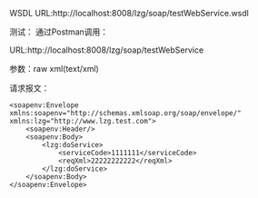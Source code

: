
WSDL URL:http://localhost:8008/lzg/soap/testWebService.wsdl

测试：
通过Postman调用：

URL:http://localhost:8008/lzg/soap/testWebService

参数：raw xml(text/xml)

请求报文：
	
	<soapenv:Envelope xmlns:soapenv="http://schemas.xmlsoap.org/soap/envelope/" 		xmlns:lzg="http://www.lzg.test.com">
   		<soapenv:Header/>
   		<soapenv:Body>
      		<lzg:doService>
        		<serviceCode>1111111</serviceCode>
        		<reqXml>22222222222</reqXml>
      		</lzg:doService>
   		</soapenv:Body>
	</soapenv:Envelope>
	
